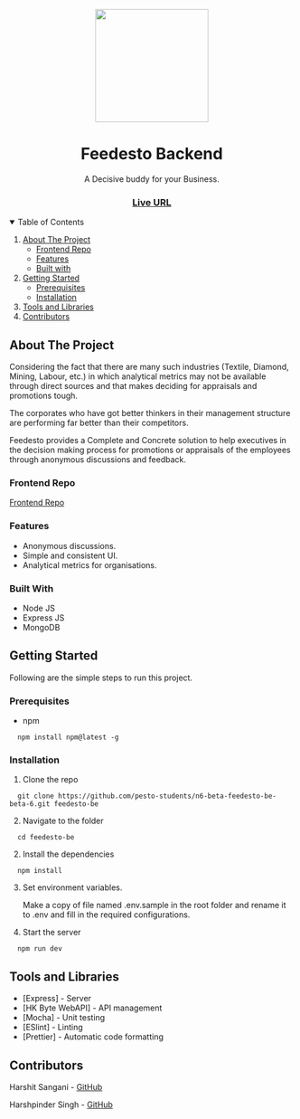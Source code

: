 <p align="center">
	<img src="https://feedesto.com/feedesto.svg" width="200" align="center">
</p>
<h1 align="center">Feedesto Backend</h1>

<p align="center">A Decisive buddy for your Business.</p>

<h3 align="center">
	<a href="https://feedesto.com">Live URL</a>
</h3>

<!-- TABLE OF CONTENTS -->
<details open="open">
  <summary>Table of Contents</summary>
  <ol>
    <li>
      <a href="#about-the-project">About The Project</a>
      <ul>
        <li><a href="#frontend-repo">Frontend Repo</a></li>
        <li><a href="#features">Features</a></li>
        <li><a href="#built-with">Built with</a></li>
      </ul>
    </li>
    <li>
      <a href="#getting-started">Getting Started</a>
      <ul>
        <li><a href="#prerequisites">Prerequisites</a></li>
        <li><a href="#installation">Installation</a></li>
      </ul>
    </li>
    <li><a href="#tools">Tools and Libraries</a></li>
    <li><a href="#contributors">Contributors</a></li>
  </ol>
</details>

## About The Project

Considering the fact that there are many such industries (Textile, Diamond, Mining, Labour, etc.) in which analytical metrics may not be available through direct sources and that makes deciding for appraisals and promotions tough.

The corporates who have got better thinkers in their management structure are performing far better than their competitors.

Feedesto provides a Complete and Concrete solution to help executives in the decision making process for promotions or appraisals of the employees through anonymous discussions and feedback.

### Frontend Repo

[Frontend Repo](https://github.com/pesto-students/n6-beta-feedesto-fe-beta-6)

### Features

-   Anonymous discussions.
-   Simple and consistent UI.
-   Analytical metrics for organisations.

### Built With

-   Node JS
-   Express JS
-   MongoDB

## Getting Started

Following are the simple steps to run this project.

### Prerequisites

-   npm

```
  npm install npm@latest -g
```

### Installation

1. Clone the repo

```
  git clone https://github.com/pesto-students/n6-beta-feedesto-be-beta-6.git feedesto-be
```

2. Navigate to the folder

```
  cd feedesto-be
```

2. Install the dependencies

```
  npm install
```

3. Set environment variables.

    Make a copy of file named .env.sample in the root folder and rename it to .env and fill in the required configurations.

4. Start the server

```
  npm run dev
```

## Tools and Libraries

-   [Express] - Server
-   [HK Byte WebAPI] - API management
-   [Mocha] - Unit testing
-   [ESlint] - Linting
-   [Prettier] - Automatic code formatting

## Contributors

Harshit Sangani - [GitHub](https://github.com/harshitsangani)

Harshpinder Singh - [GitHub](https://github.com/Harshpinder-singh)
